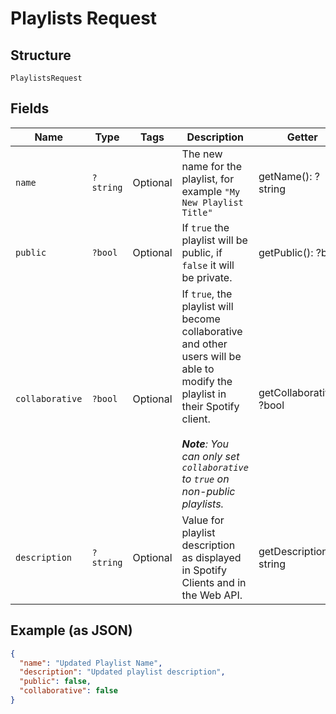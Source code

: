 
# Playlists Request

## Structure

`PlaylistsRequest`

## Fields

| Name | Type | Tags | Description | Getter | Setter |
|  --- | --- | --- | --- | --- | --- |
| `name` | `?string` | Optional | The new name for the playlist, for example `"My New Playlist Title"` | getName(): ?string | setName(?string name): void |
| `public` | `?bool` | Optional | If `true` the playlist will be public, if `false` it will be private. | getPublic(): ?bool | setPublic(?bool public): void |
| `collaborative` | `?bool` | Optional | If `true`, the playlist will become collaborative and other users will be able to modify the playlist in their Spotify client. <br/><br>_**Note**: You can only set `collaborative` to `true` on non-public playlists._ | getCollaborative(): ?bool | setCollaborative(?bool collaborative): void |
| `description` | `?string` | Optional | Value for playlist description as displayed in Spotify Clients and in the Web API. | getDescription(): ?string | setDescription(?string description): void |

## Example (as JSON)

```json
{
  "name": "Updated Playlist Name",
  "description": "Updated playlist description",
  "public": false,
  "collaborative": false
}
```

